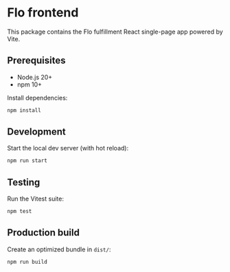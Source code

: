 # Flo frontend

This package contains the Flo fulfillment React single-page app powered by Vite.

## Prerequisites

- Node.js 20+
- npm 10+

Install dependencies:

```bash
npm install
```

## Development

Start the local dev server (with hot reload):

```bash
npm run start
```

## Testing

Run the Vitest suite:

```bash
npm test
```

## Production build

Create an optimized bundle in `dist/`:

```bash
npm run build
```
